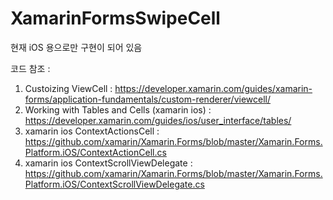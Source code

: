 # XamarinFormsSwipeCell

현재 iOS 용으로만 구현이 되어 있음

코드 참조 :
1. Custoizing ViewCell : https://developer.xamarin.com/guides/xamarin-forms/application-fundamentals/custom-renderer/viewcell/
2. Working with Tables and Cells (xamarin ios) : https://developer.xamarin.com/guides/ios/user_interface/tables/
3. xamarin ios ContextActionsCell : https://github.com/xamarin/Xamarin.Forms/blob/master/Xamarin.Forms.Platform.iOS/ContextActionCell.cs
4. xamarin ios ContextScrollViewDelegate : https://github.com/xamarin/Xamarin.Forms/blob/master/Xamarin.Forms.Platform.iOS/ContextScrollViewDelegate.cs
